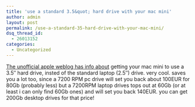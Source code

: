 ```yaml
---
title: 'use a standard 3.5&quot; hard drive with your mac mini'
author: admin
layout: post
permalink: /use-a-standard-35-hard-drive-with-your-mac-mini/
dsq_thread_id:
  - 26013152
categories:
  - Uncategorized
---
```

[The unofficial apple weblog has info about][1] getting your mac mini to use a 3.5&#8243; hard drive, insted of the standard laptop (2.5&#8243;) drive. very cool. saves you a lot too, since a 7200 RPM pc drive will set you back about 100EUR for 80Gb (probably less) but a 7200RPM laptop drives tops out at 60Gb (or at least i can only find 60Gb ones) and will set you back 140EUR. you can get 200Gb desktop drives for that price!

 [1]: http://www.tuaw.com/2005/04/15/boost-your-mac-minis-performance-by-using-a-3-5-inch-hard-drive/